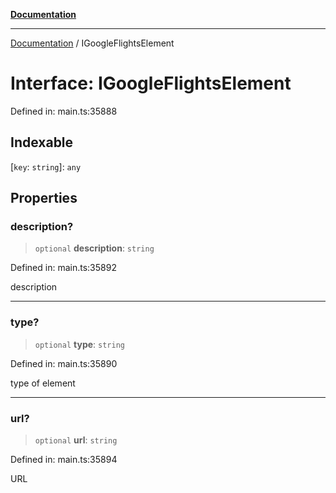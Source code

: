 [**Documentation**](../README.md)

***

[Documentation](../README.md) / IGoogleFlightsElement

# Interface: IGoogleFlightsElement

Defined in: main.ts:35888

## Indexable

\[`key`: `string`\]: `any`

## Properties

### description?

> `optional` **description**: `string`

Defined in: main.ts:35892

description

***

### type?

> `optional` **type**: `string`

Defined in: main.ts:35890

type of element

***

### url?

> `optional` **url**: `string`

Defined in: main.ts:35894

URL
